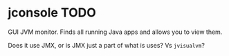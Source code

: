 # jconsole TODO

GUI JVM monitor. Finds all running Java apps and allows you to view them.

Does it use JMX, or is JMX just a part of what is uses? Vs `jvisualvm`?
